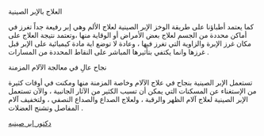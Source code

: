 العلاج بالإبر الصينية

كما يعتمد أطباؤنا على طريقة الوخز الإبر الصينية لعلاج الألم وهي إبر رفيعة جداً تغرز في أماكن محددة من الجسم لعلاج بعض الأمراض أو الوقاية منها  ،وتعتمد نتيجة العلاج على مكان غرز الإبرة والزاوية التي تغرز فيها ، وعادة لا توضع اية مادة كيميائية على الإبر قبل غرزها وانما يكتفي بتأثيرها المباشر على النقاط المحددة من المسارات .

نجاح عالِ في معالجة الآلام المزمنة

تستعمل الإبر الصينية بنجاح في علاج الآلام وخاصة المزمنة منها ومكنت في أوقات كثيرة من الإستغناء عن المسكنات التي يمكن أن تسبب الكثير من الآثار الجانبية  ، والآن تستعمل الإبر الصينية لعلاج آلام الظهر والرقبة ، ولعلاج الصداع والصداع النصفي ، ولتخفيف آلام المفاصل وتشنج العضلات .


<a href="https://www.egypt-acupuncture.com/2019/04/11/%D8%AF%D9%83%D8%AA%D9%88%D8%B1-%D8%A7%D9%84%D8%A7%D8%A8%D8%B1-%D8%B5%D9%8A%D9%86%D9%8A%D9%87-%D9%81%D9%8A-%D8%A7%D9%84%D9%82%D8%A7%D9%87%D8%B1%D9%87-%D8%A7%D9%84%D8%B7%D8%A8-%D8%A7%D9%84%D8%B5%D9%8A/">دكتور ابر صينيه</a>

 
